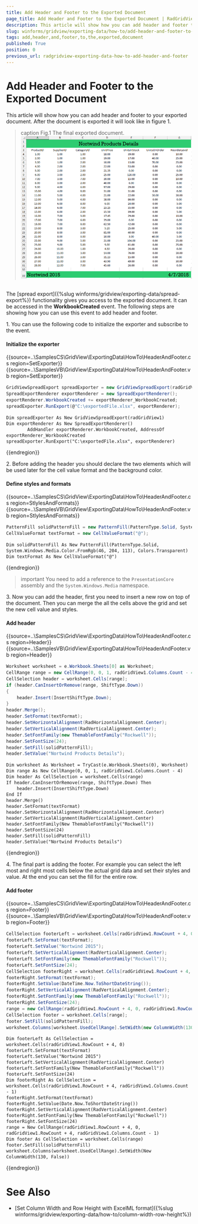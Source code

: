 ```yaml
---
title: Add Header and Footer to the Exported Document
page_title: Add Header and Footer to the Exported Document | RadGridView
description: This article will show how you can add header and footer to your exported document.
slug: winforms/gridview/exporting-data/how-to/add-header-and-footer-to-the-exported-document
tags: add,header,and,footer,to,the,exported,document
published: True
position: 0
previous_url: radgridview-exporting-data-how-to-add-header-and-footer
---
```


# Add Header and Footer to the Exported Document

This article will show how you can add header and footer to your exported document. After the document is exported it will look like in figure 1.

>caption Fig.1 The final exported document.
![radgridview-exporting-data-how-to-add-header-and-footer 001](images/radgridview-exporting-data-how-to-add-header-and-footer001.png)

## 

The [spread export]({%slug winforms/gridview/exporting-data/spread-export%}) functionality gives you access to the exported document. It can be accessed in the __WorkbookCreated__ event. The following steps are showing how you can use this event to add header and footer.

1\. You can use the following code to initialize the exporter and subscribe to the event.

#### Initialize the exporter

{{source=..\SamplesCS\GridView\ExportingData\HowTo\HeaderAndFooter.cs region=SetExporter}} 
{{source=..\SamplesVB\GridView\ExportingData\HowTo\HeaderAndFooter.vb region=SetExporter}} 

````C#
GridViewSpreadExport spreadExporter = new GridViewSpreadExport(radGridView1);
SpreadExportRenderer exportRenderer = new SpreadExportRenderer();
exportRenderer.WorkbookCreated += exportRenderer_WorkbookCreated;
spreadExporter.RunExport(@"C:\exportedFile.xlsx", exportRenderer);

````
````VB.NET
Dim spreadExporter As New GridViewSpreadExport(radGridView1)
Dim exportRenderer As New SpreadExportRenderer()
        AddHandler exportRenderer.WorkbookCreated, AddressOf exportRenderer_WorkbookCreated
spreadExporter.RunExport("C:\exportedFile.xlsx", exportRenderer)

````

{{endregion}} 

2\. Before adding the header you should declare the two elements which will be used later for the cell value format and the background color.

#### Define styles and formats

{{source=..\SamplesCS\GridView\ExportingData\HowTo\HeaderAndFooter.cs region=StlylesAndFormats}} 
{{source=..\SamplesVB\GridView\ExportingData\HowTo\HeaderAndFooter.vb region=StlylesAndFormats}} 

````C#
PatternFill solidPatternFill = new PatternFill(PatternType.Solid, System.Windows.Media.Color.FromRgb(46, 204, 113), Colors.Transparent);
CellValueFormat textFormat = new CellValueFormat("@");

````
````VB.NET
Dim solidPatternFill As New PatternFill(PatternType.Solid, System.Windows.Media.Color.FromRgb(46, 204, 113), Colors.Transparent)
Dim textFormat As New CellValueFormat("@")

````

{{endregion}} 

>important You need to add a reference to the `PresentationCore` assembly and the `System.Windows.Media` namespace.

3\. Now you can add the header, first you need to insert a new row on top of the document. Then you can merge the all the cells above the grid and set the new cell value and styles.

#### Add header

{{source=..\SamplesCS\GridView\ExportingData\HowTo\HeaderAndFooter.cs region=Header}} 
{{source=..\SamplesVB\GridView\ExportingData\HowTo\HeaderAndFooter.vb region=Header}} 

````C#
Worksheet worksheet = e.Workbook.Sheets[0] as Worksheet;
CellRange range = new CellRange(0, 0, 1, radGridView1.Columns.Count - 4);
CellSelection header = worksheet.Cells[range];
if (header.CanInsertOrRemove(range, ShiftType.Down))
{
    header.Insert(InsertShiftType.Down);
}
header.Merge();
header.SetFormat(textFormat);
header.SetHorizontalAlignment(RadHorizontalAlignment.Center);
header.SetVerticalAlignment(RadVerticalAlignment.Center);
header.SetFontFamily(new ThemableFontFamily("Rockwell"));
header.SetFontSize(24);
header.SetFill(solidPatternFill);
header.SetValue("Nortwind Products Details");

````
````VB.NET
Dim worksheet As Worksheet = TryCast(e.Workbook.Sheets(0), Worksheet)
Dim range As New CellRange(0, 0, 1, radGridView1.Columns.Count - 4)
Dim header As CellSelection = worksheet.Cells(range)
If header.CanInsertOrRemove(range, ShiftType.Down) Then
    header.Insert(InsertShiftType.Down)
End If
header.Merge()
header.SetFormat(textFormat)
header.SetHorizontalAlignment(RadHorizontalAlignment.Center)
header.SetVerticalAlignment(RadVerticalAlignment.Center)
header.SetFontFamily(New ThemableFontFamily("Rockwell"))
header.SetFontSize(24)
header.SetFill(solidPatternFill)
header.SetValue("Nortwind Products Details")

````

{{endregion}} 

4\. The final part is adding the footer. For example you can select the left most and right most cells below the actual grid data and set their styles and value. At the end you can set the fill for the entire row.

#### Add footer

{{source=..\SamplesCS\GridView\ExportingData\HowTo\HeaderAndFooter.cs region=Footer}} 
{{source=..\SamplesVB\GridView\ExportingData\HowTo\HeaderAndFooter.vb region=Footer}} 

````C#
CellSelection footerLeft = worksheet.Cells[radGridView1.RowCount + 4, 0];
footerLeft.SetFormat(textFormat);
footerLeft.SetValue("Nortwind 2015");
footerLeft.SetVerticalAlignment(RadVerticalAlignment.Center);
footerLeft.SetFontFamily(new ThemableFontFamily("Rockwell"));
footerLeft.SetFontSize(24);
CellSelection footerRight = worksheet.Cells[radGridView1.RowCount + 4, radGridView1.Columns.Count - 1];
footerRight.SetFormat(textFormat);
footerRight.SetValue(DateTime.Now.ToShortDateString());
footerRight.SetVerticalAlignment(RadVerticalAlignment.Center);
footerRight.SetFontFamily(new ThemableFontFamily("Rockwell"));
footerRight.SetFontSize(24);
range = new CellRange(radGridView1.RowCount + 4, 0, radGridView1.RowCount + 4, radGridView1.Columns.Count - 1);
CellSelection footer = worksheet.Cells[range];
footer.SetFill(solidPatternFill);
worksheet.Columns[worksheet.UsedCellRange].SetWidth(new ColumnWidth(130, false));

````
````VB.NET
Dim footerLeft As CellSelection = worksheet.Cells(radGridView1.RowCount + 4, 0)
footerLeft.SetFormat(textFormat)
footerLeft.SetValue("Nortwind 2015")
footerLeft.SetVerticalAlignment(RadVerticalAlignment.Center)
footerLeft.SetFontFamily(New ThemableFontFamily("Rockwell"))
footerLeft.SetFontSize(24)
Dim footerRight As CellSelection = worksheet.Cells(radGridView1.RowCount + 4, radGridView1.Columns.Count - 1)
footerRight.SetFormat(textFormat)
footerRight.SetValue(Date.Now.ToShortDateString())
footerRight.SetVerticalAlignment(RadVerticalAlignment.Center)
footerRight.SetFontFamily(New ThemableFontFamily("Rockwell"))
footerRight.SetFontSize(24)
range = New CellRange(radGridView1.RowCount + 4, 0, radGridView1.RowCount + 4, radGridView1.Columns.Count - 1)
Dim footer As CellSelection = worksheet.Cells(range)
footer.SetFill(solidPatternFill)
worksheet.Columns(worksheet.UsedCellRange).SetWidth(New ColumnWidth(130, False))

````

{{endregion}} 



# See Also
* [Set Column Width and Row Height with ExcelML format]({%slug winforms/gridview/exporting-data/how-to/column-width-row-height%})

